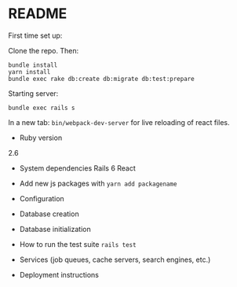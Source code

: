# README
First time set up:

Clone the repo. Then:
```
bundle install
yarn install
bundle exec rake db:create db:migrate db:test:prepare
```

Starting server:
```
bundle exec rails s
```
In a new tab:
`bin/webpack-dev-server` for live reloading of react files.

* Ruby version

2.6

* System dependencies
Rails 6
React

* Add new js packages with `yarn add packagename`

* Configuration

* Database creation

* Database initialization

* How to run the test suite
`rails test`

* Services (job queues, cache servers, search engines, etc.)

* Deployment instructions



